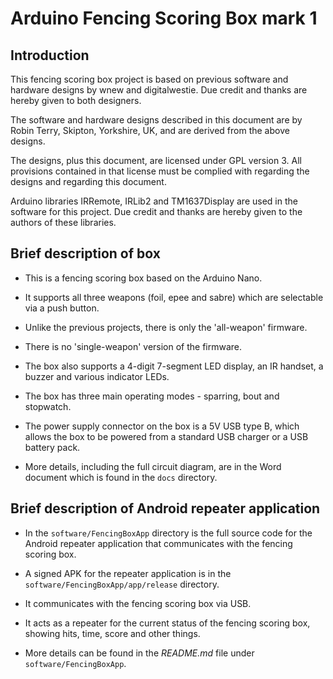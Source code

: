 # Arduino Fencing Scoring Box mark 1

## Introduction

This fencing scoring box project is based on previous software and hardware designs by wnew and digitalwestie. Due credit and thanks are hereby given to both designers.

The software and hardware designs described in this document are by Robin Terry, Skipton, Yorkshire, UK, and are derived from the above designs.

The designs, plus this document, are licensed under GPL version 3. All provisions contained in that license must be complied with regarding the designs and regarding this document.

Arduino libraries IRRemote, IRLib2 and TM1637Display are used in the software for this project. Due credit and thanks are hereby given to the authors of these libraries.

## Brief description of box

- This is a fencing scoring box based on the Arduino Nano.

- It supports all three weapons (foil, epee and sabre) which are selectable via a push button.

- Unlike the previous projects, there is only the 'all-weapon' firmware. 

- There is no 'single-weapon' version of the firmware.

- The box also supports a 4-digit 7-segment LED display, an IR handset, a buzzer and various indicator LEDs.

- The box has three main operating modes - sparring, bout and stopwatch.

- The power supply connector on the box is a 5V USB type B, which allows the box to be powered from a standard USB charger or a USB battery pack.

- More details, including the full circuit diagram, are in the Word document which is found in the `docs` directory.

## Brief description of Android repeater application

- In the `software/FencingBoxApp` directory is the full source code for the Android repeater application that communicates
  with the fencing scoring box.

- A signed APK for the repeater application is in the `software/FencingBoxApp/app/release` directory.

- It communicates with the fencing scoring box via USB.

- It acts as a repeater for the current status of the fencing scoring box, showing hits, time, score and other things.

- More details can be found in the *README.md* file under `software/FencingBoxApp`.
